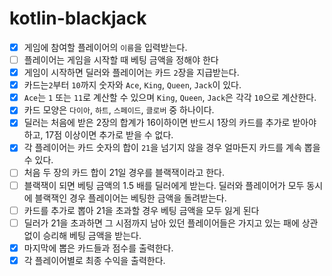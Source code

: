 # kotlin-blackjack

- [x] 게임에 참여할 플레이어의 `이름`을 입력받는다.
- [ ] 플레이어는 게임을 시작할 때 베팅 금액을 정해야 한다
- [x] 게임이 시작하면 딜러와 플레이어는 카드 `2`장을 지급받는다.
- [x] 카드는`2`부터 `10`까지 숫자와 `Ace`, `King`, `Queen`, `Jack`이 있다.
- [x] `Ace`는 `1` 또는 `11`로 계산할 수 있으며 `King`, `Queen`, `Jack`은 각각 `10`으로 계산한다.
- [x] 카드 모양은 `다이아`, `하트`, `스페이드`, `클로버` 중 하나이다.
- [x] 딜러는 처음에 받은 2장의 합계가 16이하이면 반드시 1장의 카드를 추가로 받아야 하고, 17점 이상이면 추가로 받을 수 없다.
- [x] 각 플레이어는 카드 숫자의 합이 `21`을 넘기지 않을 경우 얼마든지 카드를 계속 뽑을 수 있다.
- [ ] 처음 두 장의 카드 합이 21일 경우를 블랙잭이라고 한다.
- [ ] 블랙잭이 되면 베팅 금액의 1.5 배를 딜러에게 받는다. 딜러와 플레이어가 모두 동시에 블랙잭인 경우 플레이어는 베팅한 금액을 돌려받는다.
- [ ] 카드를 추가로 뽑아 21을 초과할 경우 베팅 금액을 모두 잃게 된다
- [ ] 딜러가 21을 초과하면 그 시점까지 남아 있던 플레이어들은 가지고 있는 패에 상관 없이 승리해 베팅 금액을 받는다.
- [x] 마지막에 뽑은 카드들과 점수를 출력한다.
- [x] 각 플레이어별로 최종 수익을 출력한다.
